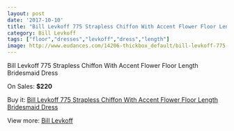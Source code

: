 ```yaml
---
layout: post
date: '2017-10-10'
title: "Bill Levkoff 775 Strapless Chiffon With Accent Flower Floor Length Bridesmaid Dress"
category: Bill Levkoff
tags: ["floor","dresses","levkoff","dress","length"]
image: http://www.eudances.com/14206-thickbox_default/bill-levkoff-775-strapless-chiffon-with-accent-flower-floor-length-bridesmaid-dress.jpg
---
```

Bill Levkoff 775 Strapless Chiffon With Accent Flower Floor Length Bridesmaid Dress

On Sales: **$220**
<a href="https://www.eudances.com/en/bill-levkoff/4264-bill-levkoff-775-strapless-chiffon-with-accent-flower-floor-length-bridesmaid-dress.html"><amp-img layout="responsive" width="600" height="600" src="//www.eudances.com/14206-thickbox_default/bill-levkoff-775-strapless-chiffon-with-accent-flower-floor-length-bridesmaid-dress.jpg" alt="Bill Levkoff 775 Strapless Chiffon With Accent Flower Floor Length Bridesmaid Dress 0" /></a>
<a href="https://www.eudances.com/en/bill-levkoff/4264-bill-levkoff-775-strapless-chiffon-with-accent-flower-floor-length-bridesmaid-dress.html"><amp-img layout="responsive" width="600" height="600" src="//www.eudances.com/14209-thickbox_default/bill-levkoff-775-strapless-chiffon-with-accent-flower-floor-length-bridesmaid-dress.jpg" alt="Bill Levkoff 775 Strapless Chiffon With Accent Flower Floor Length Bridesmaid Dress 1" /></a>
<a href="https://www.eudances.com/en/bill-levkoff/4264-bill-levkoff-775-strapless-chiffon-with-accent-flower-floor-length-bridesmaid-dress.html"><amp-img layout="responsive" width="600" height="600" src="//www.eudances.com/14208-thickbox_default/bill-levkoff-775-strapless-chiffon-with-accent-flower-floor-length-bridesmaid-dress.jpg" alt="Bill Levkoff 775 Strapless Chiffon With Accent Flower Floor Length Bridesmaid Dress 2" /></a>
<a href="https://www.eudances.com/en/bill-levkoff/4264-bill-levkoff-775-strapless-chiffon-with-accent-flower-floor-length-bridesmaid-dress.html"><amp-img layout="responsive" width="600" height="600" src="//www.eudances.com/14207-thickbox_default/bill-levkoff-775-strapless-chiffon-with-accent-flower-floor-length-bridesmaid-dress.jpg" alt="Bill Levkoff 775 Strapless Chiffon With Accent Flower Floor Length Bridesmaid Dress 3" /></a>

Buy it: [Bill Levkoff 775 Strapless Chiffon With Accent Flower Floor Length Bridesmaid Dress](https://www.eudances.com/en/bill-levkoff/4264-bill-levkoff-775-strapless-chiffon-with-accent-flower-floor-length-bridesmaid-dress.html "Bill Levkoff 775 Strapless Chiffon With Accent Flower Floor Length Bridesmaid Dress")

View more: [Bill Levkoff](https://www.eudances.com/en/57-bill-levkoff "Bill Levkoff")